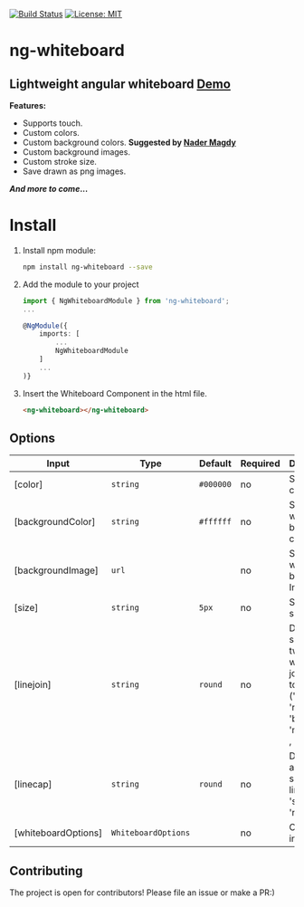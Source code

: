[![Build Status](https://travis-ci.org/mostafazke/ng-whiteboard.svg?branch=master)](https://travis-ci.org/mostafazke/ng-whiteboard) [![License: MIT](https://img.shields.io/badge/License-MIT-blue.svg)](https://opensource.org/licenses/MIT)

# ng-whiteboard

## Lightweight angular whiteboard [Demo](https://mostafazke.github.io/ng-whiteboard/ 'ng-whiteboard Demo')

**Features:**

- Supports touch.
- Custom colors.
- Custom background colors. **Suggested by [Nader Magdy](https://github.com/nader-magdy 'Nader Magdy')**
- Custom background images.
- Custom stroke size.
- Save drawn as png images.

***And more to come*...**

# Install

1. Install npm module:

   ```bash
   npm install ng-whiteboard --save
   ```

2. Add the module to your project

   ```typescript
   import { NgWhiteboardModule } from 'ng-whiteboard';
   ...

   @NgModule({
       imports: [
           ...
           NgWhiteboardModule
       ]
       ...
   )}
   ```

3. Insert the Whiteboard Component in the html file.

   ```html
   <ng-whiteboard></ng-whiteboard>
   ```

## Options

| Input               | Type                | Default   | Required | Description                                                 |
| ------------------- | ------------------- | --------- | -------- | ----------------------------------------------------------- |
| [color]             | `string`            | `#000000` | no       | Set brush color                                             |
| [backgroundColor]   | `string`            | `#ffffff` | no       | Set whiteboard background color                             |
| [backgroundImage]   | `url`               |           | no       | Set whiteboard background Image                             |
| [size]              | `string`            | `5px`     | no       | Set brush size                                              |
| [linejoin]          | `string`            | `round`   | no       | Define the shape of two lines when joined together ('miter' , 'round' , 'bevel' , 'miter-clip' , 'arcs') |
| [linecap]           | `string`            | `round`   | no       | Define start and end shape of line ('butt', 'square' , 'round') |
| [whiteboardOptions] | `WhiteboardOptions` |           | no       | Object of all inputs                                        |

## Contributing

The project is open for contributors! Please file an issue or make a PR:)
